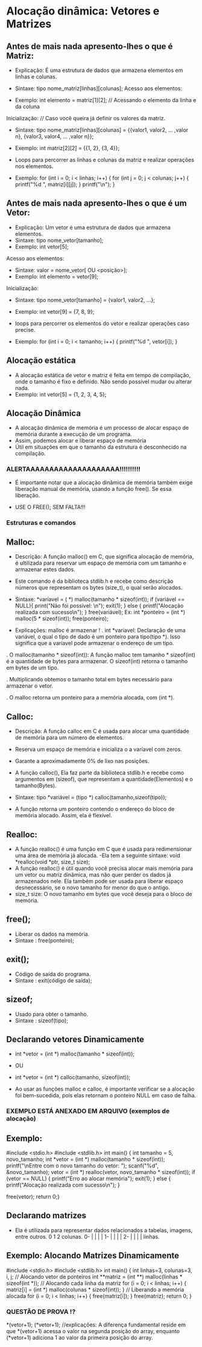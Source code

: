 # Alocação dinâmica: Vetores e Matrizes 

## Antes de mais nada apresento-lhes o que é Matriz:
- Explicação: É uma estrutura de dados que armazena elementos em linhas e colunas.

- Sintaxe: tipo nome_matriz[linhas][colunas];
Acesso aos elementos:
- Exemplo: int elemento = matriz[1][2]; // Acessando o elemento da  linha e da coluna

Inicialização: // Caso você queira já definir os valores da matriz.
- Sintaxe: tipo nome_matriz[linhas][colunas] = {{valor1, valor2, ... ,valor n}, {valor3, valor4, ... ,valor n}};
- Exemplo: int matriz[2][2] = {{1, 2}, {3, 4}}; 

- Loops para percorrer as linhas e colunas da matriz e realizar operações nos elementos.
- Exemplo:
for (int i = 0; i < linhas; i++) {
    for (int j = 0; j < colunas; j++) {
        printf("%d ", matriz[i][j]);
    }
    printf("\n");
}

##  Antes de mais nada apresento-lhes o que é um Vetor:

- Explicação: Um vetor é uma estrutura de dados que armazena elementos.
- Sintaxe: tipo nome_vetor[tamanho];
- Exemplo: int vetor[5];

Acesso aos elementos:
- Sintaxe: valor = nome_vetor[<indice> OU <posição>];
- Exemplo: int elemento = vetor[9];

Inicialização:
- Sintaxe: tipo nome_vetor[tamanho] = {valor1, valor2, ...};
- Exemplo: int vetor[9] = {7, 8, 9}; 

- loops para percorrer os elementos do vetor e realizar operações caso precise.
- Exemplo:
for (int i = 0; i < tamanho; i++) {
    printf("%d ", vetor[i]);
}

## Alocação estática 

- A alocação estática de vetor e matriz é feita em tempo de compilação, onde o tamanho é fixo e definido. Não sendo possível mudar ou alterar nada.
- Exemplo:
   int vetor[5] = {1, 2, 3, 4, 5};

## Alocação Dinâmica

- A alocação dinâmica de memória é um processo de alocar espaço de memória durante a execução de um programa.
- Assim, podemos alocar e liberar espaço de memória 
- Útil em situações em que o tamanho da estrutura é desconhecido na compilação.

### ALERTAAAAAAAAAAAAAAAAAAAA!!!!!!!!!!

- É importante notar que a alocação dinâmica de memória também exige
liberação manual de memória, usando a função free(). Se essa liberação. 

- USE O FREE(); SEM FALTA!!!

### Estruturas e comandos
## Malloc:
- Descrição: A função malloc() em C, que significa alocação de memória, é ultilizada
para reservar um espaço de memória com um tamanho e armazenar estes dados. 
- Este comando é da biblioteca stdlib.h e recebe como descrição números que representam os 
bytes (size_t), o qual serão alocados.

- Sintaxe: 
<tipo> *varíavel = (<tipo> *) malloc(tamanho * sizeof(int));
if (variável == NULL){
		print("Não foi  possível: \n");
		exit(1);
	}
	else {
		printf("Alocação realizada com sucesso\n");
	}
free(variável);
Ex: int *ponteiro = (int *) malloc(5 * sizeof(int));
free(ponteiro);
- Explicações: malloc é armazenar !
. int *variavel: Declaração de uma variável, o qual o tipo de dado é um ponteiro para tipo(tipo *). 
Isso significa que a varíavel pode armazenar o endereço de um tipo.

. O malloc(tamanho * sizeof(int)): A função malloc tem tamanho * sizeof(int) é a quantidade de bytes
para armazenar. O sizeof(int) retorna o tamanho em bytes de um tipo.

. Multiplicando obtemos o tamanho total em bytes necessário para armazenar o vetor.

. O malloc retorna um ponteiro para a memória alocada, com (int *).

## Calloc:
- Descrição: A função calloc em C é usada para alocar uma quantidade de memória para um 
número de elementos.
- Reserva um espaço de memória e inicializa o a varíavel com zeros.
- Garante a aproximadamente 0% de lixo nas posições.

- A função calloc(), Ela faz parte da biblioteca stdlib.h e recebe como argumentos em (sizeof),
que representam a quantidade(Elementos) e o tamanho(Bytes).
- Sintaxe:
tipo *variável = (tipo *) calloc(tamanho,sizeof(tipo));
- A função retorna um ponteiro contendo o endereço do bloco de memória alocado. Assim, ela é flexível.

## Realloc:
- A função realloc() é uma função em C que é usada para redimensionar uma área
de memória já alocada. 
-Ela tem a seguinte sintaxe:
void *realloc(void *ptr, size_t size);
- A função realloc() é útil quando você precisa alocar mais memória para um vetor
ou matriz dinâmica, mas não quer perder os dados já armazenados nele. Ela
também pode ser usada para liberar espaço desnecessário, se o novo tamanho
for menor do que o antigo.
- size_t size: O novo tamanho em bytes que você deseja para o bloco de memória.

## free(); 
- Liberar os dados na memória.
- Sintaxe : free(ponteiro);

## exit();
- Código de saída do programa.
- Sintaxe : exit(código de saída);

## sizeof;
- Usado para obter o tamanho.
- Sintaxe : sizeof(tipo);

## Declarando vetores Dinamicamente
- int *vetor = (int *) malloc(tamanho * sizeof(int));
- OU

- int *vetor = (int *) calloc(tamanho, sizeof(int));
- Ao usar as funções malloc e calloc, é importante verificar se a alocação foi
bem-sucedida, pois elas retornam o ponteiro NULL em caso de falha.

### EXEMPLO ESTÁ ANEXADO EM ARQUIVO (exemplos de alocação)

## Exemplo:

#include <stdio.h>
#include <stdlib.h>
int main() {
 int tamanho = 5, novo_tamanho;
 int *vetor = (int *) malloc(tamanho * sizeof(int));
printf("\nEntre com o novo tamanho do vetor: ");
 scanf("%d", &novo_tamanho);
 vetor = (int *) realloc(vetor, novo_tamanho * sizeof(int));
 if (vetor == NULL) {
 printf("Erro ao alocar memória");
 exit(1);
 }
 	else {
		printf("Alocação realizada com sucesso\n");
	}

 free(vetor);
 return 0;}

 ## Declarando matrizes
 - Ela é utilizada para representar dados
relacionados a tabelas, imagens, entre outros.
      0  1   2 colunas.
  0- |  |  |  |
  1- |  |  |  |
  2- |  |  |  |
  linhas.

## Exemplo: Alocando Matrizes Dinamicamente
#include <stdio.h>
#include <stdlib.h>
int main() {
 int linhas=3, colunas=3, i, j;
 // Alocando vetor de ponteiros
 int **matriz = (int **) malloc(linhas * sizeof(int *));
 // Alocando cada linha da matriz
 for (i = 0; i < linhas; i++) {
 matriz[i] = (int *) malloc(colunas * sizeof(int));
 }
// Liberando a memória alocada
 for (i = 0; i < linhas; i++) {
 free(matriz[i]);
 }
 free(matriz);
 return 0;
 }


### QUESTÃO DE PROVA !?
*(vetor+1); 
(*vetor+1); 
   //explicações:
   A diferença fundamental reside em que *(vetor+1) acessa o valor na segunda posição do array,
    enquanto (*vetor+1) adiciona 1 ao valor da primeira posição do array. 




